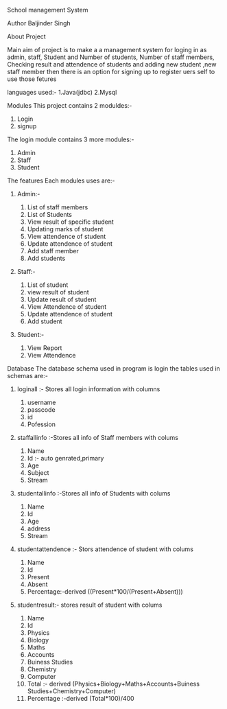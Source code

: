 
School management System 

Author
Baljinder Singh

About Project

Main aim of project is to make a a management system for 
loging in as admin, staff, Student
and Number of students, Number of staff members, Checking result and attendence of students 
and adding new student ,new staff member
then there is an option for signing up to register uers self to use those fetures

languages used:-
1.Java(jdbc)
2.Mysql

Modules
This project contains 2 moduldes:-
1. Login 
2. signup

The login module contains 3 more modules:-
1. Admin
2. Staff
3. Student

The features Each modules uses are:-
1. Admin:-
     1. List of staff members
     2. List of Students
     3. View result of specific student
     4. Updating marks of student
     5. View attendence of student
     6. Update attendence of student
     7. Add staff member 
     8. Add students


2. Staff:-
     1. List of student
     2. view result of student
     3. Update result of student
     4. View Attendence of student
     5. Update attendence of student
     6. Add student
    
    
3. Student:-
     1. View Report 
     2. View Attendence
    
    
Database
The database schema used in program is login
the tables used in schemas are:-
1. loginall :- Stores all login information with columns 
     1. username 
     2. passcode
     3. id
     4. Pofession

2. staffallinfo :-Stores all info of Staff members with colums
     1. Name
     2. Id :- auto genrated,primary
     3. Age
     4. Subject
     5. Stream


3. studentallinfo :-Stores all info of Students with colums
     1. Name
     2. Id 
     3. Age
     4. address
     5. Stream



4. studentattendence :- Stors attendence of student with colums
     1. Name
     2. Id
     3. Present
     4. Absent
     5. Percentage:-derived ((Present*100/(Present+Absent)))

5. studentresult:- stores result of student with colums
     1. Name
     2. Id
     3. Physics
     4. Biology
     5. Maths
     6. Accounts
     7. Buiness Studies
     8. Chemistry
     9. Computer
     10. Total :- derived (Physics+Biology+Maths+Accounts+Buiness Studies+Chemistry+Computer)
     11. Percentage :-derived (Total*100)/400
